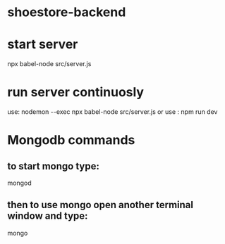 # shoestore-backend

# start server
npx babel-node src/server.js

# run server continuosly
use: nodemon --exec npx babel-node src/server.js 
or
use : npm run dev

# Mongodb commands

## to start mongo type:
mongod

## then to use mongo open another terminal window and type:
mongo